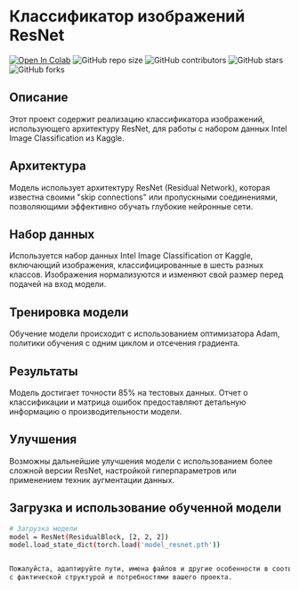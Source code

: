 
# Классификатор изображений ResNet
[![Open In Colab](https://colab.research.google.com/assets/colab-badge.svg)](https://colab.research.google.com/drive/1A_HNxymHiWoQs25Haq1HtuTFQs_ujTw2?usp=sharing)
![GitHub repo size](https://img.shields.io/github/repo-size/Odilbek99/intel-image-classification-resnet)
![GitHub contributors](https://img.shields.io/github/contributors/Odilbek99/intel-image-classification-resnet)
![GitHub stars](https://img.shields.io/github/stars/Odilbek99/intel-image-classification-resnet)
![GitHub forks](https://img.shields.io/github/forks/Odilbek99/intel-image-classification-resnet)


## Описание
Этот проект содержит реализацию классификатора изображений, использующего архитектуру ResNet, для работы с набором данных Intel Image Classification из Kaggle.

## Архитектура
Модель использует архитектуру ResNet (Residual Network), которая известна своими "skip connections" или пропускными соединениями, позволяющими эффективно обучать глубокие нейронные сети.

## Набор данных
Используется набор данных Intel Image Classification от Kaggle, включающий изображения, классифицированные в шесть разных классов. Изображения нормализуются и изменяют свой размер перед подачей на вход модели.

## Тренировка модели
Обучение модели происходит с использованием оптимизатора Adam, политики обучения с одним циклом и отсечения градиента.

## Результаты
Модель достигает точности 85% на тестовых данных. Отчет о классификации и матрица ошибок предоставляют детальную информацию о производительности модели.

## Улучшения
Возможны дальнейшие улучшения модели с использованием более сложной версии ResNet, настройкой гиперпараметров или применением техник аугментации данных.


## Загрузка и использование обученной модели
```bash
# Загрузка модели
model = ResNet(ResidualBlock, [2, 2, 2])
model.load_state_dict(torch.load('model_resnet.pth'))


Пожалуйста, адаптируйте пути, имена файлов и другие особенности в соответствии 
с фактической структурой и потребностями вашего проекта.


